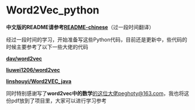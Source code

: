 # Word2Vec_python

**中文版的README请参考<a href="https://github.com/Link-Li/Word2Vec_python/blob/master/README-chinese.md" target="_blank">README-chinese</a>**（过一段时间翻译）

经过一段时间的学习，开始准备写这些Python代码，目前还是更新中，些代码的时候主要参考了以下一些大佬的代码

**<a href="https://github.com/dav/word2vec" target="_blank">dav/word2vec</a>**

**<a href="https://github.com/liuwei1206/word2vec" target="_blank">liuwei1206/word2vec</a>**

**<a href="https://github.com/linshouyi/Word2VEC_java" target="_blank">linshouyi/Word2VEC_java</a>**

同时特别感谢写了**word2vec中的数学**的这位大佬peghoty@163.com，我也将这份pdf放到了项目里，大家可以进行学习参考






